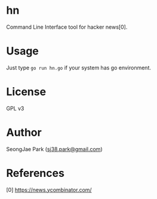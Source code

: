 hn
==

Command Line Interface tool for hacker news[0].


Usage
=====

Just type `go run hn.go` if your system has go environment.


License
=======

GPL v3


Author
======

SeongJae Park (sj38.park@gmail.com)


References
==========

[0] https://news.ycombinator.com/
